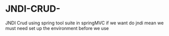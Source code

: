 # JNDI-CRUD-
JNDI Crud using spring tool suite in springMVC
if we want do jndi mean we must need set up the environment before we use
